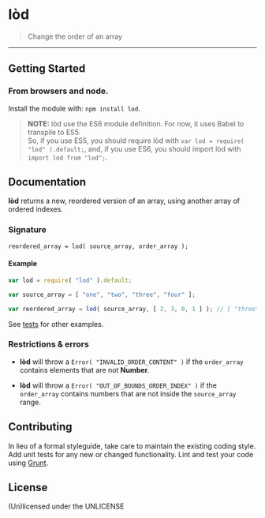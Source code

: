 # lòd

> Change the order of an array

* * *

## Getting Started

### From **browsers** and **node**.

Install the module with: `npm install lod`.

> **NOTE:** lòd use the ES6 module definition. For now, it uses Babel to transpile to ES5.  
> So, if you use ES5, you should require lòd with `var lod = require( "lod" ).default;`, and, if you use ES6, you should import lòd with `import lod from "lod";`.

## Documentation

**lòd** returns a new, reordered version of an array, using another array of ordered indexes.

### Signature

`reordered_array = lod( source_array, order_array );`

#### Example

```javascript
var lod = require( "lod" ).default;

var source_array = [ "one", "two", "three", "four" ];

var reordered_array = lod( source_array, [ 2, 3, 0, 1 ] ); // [ "three", "four", "one", "two" ]
```

See [tests](./test/lod_test.js) for other examples.

### Restrictions & errors

* **lòd** will throw a `Error( "INVALID_ORDER_CONTENT" )` if the `order_array` contains elements that are not **Number**.

* **lòd** will throw a `Error( "OUT_OF_BOUNDS_ORDER_INDEX" )` if the `order_array` contains numbers that are not inside the `source_array` range.

## Contributing

In lieu of a formal styleguide, take care to maintain the existing coding style. Add unit tests for any new or changed functionality. Lint and test your code using [Grunt](http://gruntjs.com/).

## License
(Un)licensed under the UNLICENSE
